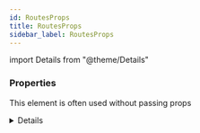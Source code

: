 ```yaml
---
id: RoutesProps
title: RoutesProps
sidebar_label: RoutesProps
---
```


import Details from "@theme/Details"




### Properties

This element is often used without passing props

<Details summary={<summary><b>Additional properties for advanced use cases</b></summary>}><div>

| Properties | Type | Description |
| --------- | ---- | ----------- |
| children | ReactNode |  |
| location | string \| Partial<Location\> |  |


</div></Details>
